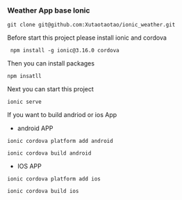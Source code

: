 ### Weather App base Ionic

`git clone git@github.com:Xutaotaotao/ionic_weather.git`

Before start this project please install ionic and cordova

` npm install -g ionic@3.16.0 cordova`

Then you can install packages

`npm insatll`

Next you can start this project

`ionic serve`

If you want to build andriod or ios App

- android APP

`ionic cordova platform add android`

`ionic cordova build android`

- IOS APP

`ionic cordova platform add ios`

`ionic cordova build ios`

